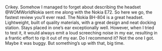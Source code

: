 Crikey. Somehow I managed to forget about describing the headset @WOMWorldNokia sent me along with the Nokia E72. So here we go, the fastest review you’ll ever read. The Nokia BH-804 is a great headset. Lightweight, built of quality materials, with a great design and neat docking station. Stays placed in one’s ear exceptionally well. However, when I tried to test it, it would always emit a loud screeching noise in my ear, resulting in a frantic effort to rip it out of my ear. Do I recommend it? Not the one I got. Maybe it was buggy. But something’s up with that, big time.